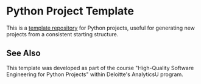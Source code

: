 # Python Project Template

This is a [template repository](https://docs.github.com/en/github/creating-cloning-and-archiving-repositories/creating-a-repository-on-github/creating-a-template-repository) for Python projects, useful for generating new projects from a consistent starting structure.

## See Also

This template was developed as part of the course "High-Quality Software Engineering for Python Projects" within Deloitte's AnalyticsU program.
